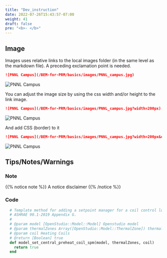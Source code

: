 ```yaml
---
title: "Dev_instruction"
date: 2022-07-26T15:43:57-07:00
weight: 41
draft: false
pre: "<b>- </b>"
---
```


## Image

Images uses relative links to the local images folder (in the same level as the markdown file). A preceding exclamation point is needed.

```md
![PNNL Campus](/BEM-for-PRM/basics/images/PNNL_campus.jpg)
```

![PNNL Campus](/BEM-for-PRM/basics/images/PNNL_campus.jpg)

You can adjust the image size by using the css width and/or height to the link image.

```md
![PNNL Campus](/BEM-for-PRM/basics/images/PNNL_campus.jpg?width=200px)
```

![PNNL Campus](/BEM-for-PRM/basics/images/PNNL_campus.jpg?width=200px)

And add CSS (border) to it

```md
![PNNL Campus](/BEM-for-PRM/basics/images/PNNL_campus.jpg?width=200px&classes=border)
```

![PNNL Campus](/BEM-for-PRM/basics/images/PNNL_campus.jpg?width=200px&classes=border)

## Tips/Notes/Warnings

### Note

{{% notice note %}}
A notice disclaimer
{{% /notice %}}

### Code

```ruby
  # Template method for adding a setpoint manager for a coil control logic to a heating coil.
  # ASHRAE 90.1-2019 Appendix G.
  #
  # @param model [OpenStudio::Model::Model] Openstudio model
  # @param thermalZones Array([OpenStudio::Model::ThermalZone]) thermal zone array
  # @param coil Heating Coils
  # @return [Boolean] true
  def model_set_central_preheat_coil_spm(model, thermalZones, coil)
    return true
  end
```
